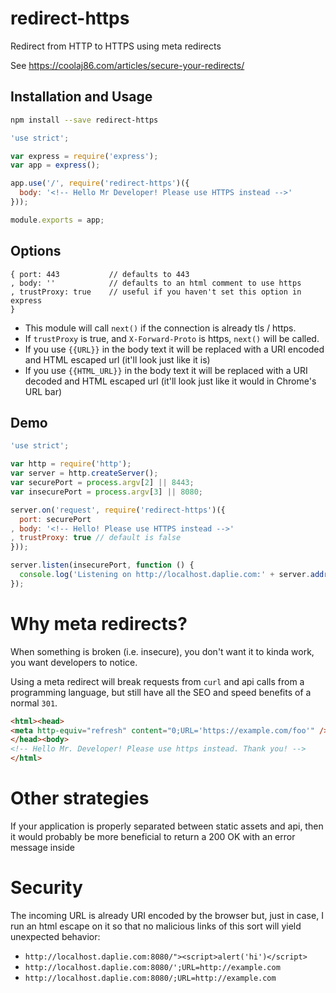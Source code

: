 # redirect-https

Redirect from HTTP to HTTPS using meta redirects

See <https://coolaj86.com/articles/secure-your-redirects/>

## Installation and Usage

```bash
npm install --save redirect-https
```

```js
'use strict';

var express = require('express');
var app = express();

app.use('/', require('redirect-https')({
  body: '<!-- Hello Mr Developer! Please use HTTPS instead -->'
}));

module.exports = app;
```

## Options

```
{ port: 443           // defaults to 443
, body: ''            // defaults to an html comment to use https
, trustProxy: true    // useful if you haven't set this option in express
}
```

* This module will call `next()` if the connection is already tls / https.
* If `trustProxy` is true, and `X-Forward-Proto` is https, `next()` will be called.
* If you use `{{URL}}` in the body text it will be replaced with a URI encoded and HTML escaped url (it'll look just like it is)
* If you use `{{HTML_URL}}` in the body text it will be replaced with a URI decoded and HTML escaped url (it'll look just like it would in Chrome's URL bar)

## Demo

```javascript
'use strict';

var http = require('http');
var server = http.createServer();
var securePort = process.argv[2] || 8443;
var insecurePort = process.argv[3] || 8080;

server.on('request', require('redirect-https')({
  port: securePort
, body: '<!-- Hello! Please use HTTPS instead -->'
, trustProxy: true // default is false
}));

server.listen(insecurePort, function () {
  console.log('Listening on http://localhost.daplie.com:' + server.address().port);
});
```

# Why meta redirects?

When something is broken (i.e. insecure), you don't want it to kinda work, you want developers to notice.

Using a meta redirect will break requests from `curl` and api calls from a programming language, but still have all the SEO and speed benefits of a normal `301`.

```html
<html><head>
<meta http-equiv="refresh" content="0;URL='https://example.com/foo'" />
</head><body>
<!-- Hello Mr. Developer! Please use https instead. Thank you! -->
</html>
```

# Other strategies

If your application is properly separated between static assets and api, then it would probably be more beneficial to return a 200 OK with an error message inside

# Security

The incoming URL is already URI encoded by the browser but, just in case, I run an html escape on it
so that no malicious links of this sort will yield unexpected behavior:

  * `http://localhost.daplie.com:8080/"><script>alert('hi')</script>`
  * `http://localhost.daplie.com:8080/';URL=http://example.com`
  * `http://localhost.daplie.com:8080/;URL=http://example.com`
